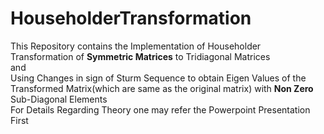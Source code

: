 # HouseholderTransformation
This Repository contains the Implementation of Householder Transformation of **Symmetric Matrices** to Tridiagonal Matrices
<br>
and
<br>
Using Changes in sign of Sturm Sequence to obtain Eigen Values of the Transformed Matrix(which are same as the original matrix) with **Non Zero** Sub-Diagonal Elements
<br>
For Details Regarding Theory one may refer the Powerpoint Presentation First
